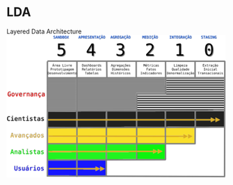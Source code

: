 # LDA
Layered Data Architecture
![LDA Big Picture](/images/DataLayers-2.png?raw=true "LDA Big Picture")
